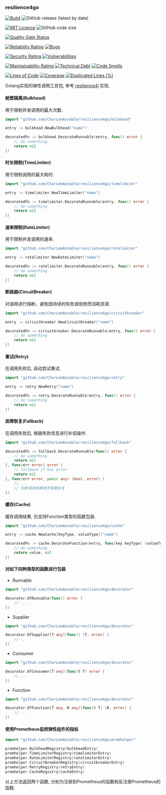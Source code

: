 ### resilience4go

[![Build](https://github.com/CharLemAznable/gofn/actions/workflows/go.yml/badge.svg)](https://github.com/CharLemAznable/resilience4go/actions/workflows/go.yml)
![GitHub release (latest by date)](https://img.shields.io/github/v/release/CharLemAznable/resilience4go)

[![MIT Licence](https://badges.frapsoft.com/os/mit/mit.svg?v=103)](https://opensource.org/licenses/mit-license.php)
![GitHub code size](https://img.shields.io/github/languages/code-size/CharLemAznable/resilience4go)

[![Quality Gate Status](https://sonarcloud.io/api/project_badges/measure?project=CharLemAznable_resilience4go&metric=alert_status)](https://sonarcloud.io/dashboard?id=CharLemAznable_resilience4go)

[![Reliability Rating](https://sonarcloud.io/api/project_badges/measure?project=CharLemAznable_resilience4go&metric=reliability_rating)](https://sonarcloud.io/dashboard?id=CharLemAznable_resilience4go)
[![Bugs](https://sonarcloud.io/api/project_badges/measure?project=CharLemAznable_resilience4go&metric=bugs)](https://sonarcloud.io/dashboard?id=CharLemAznable_resilience4go)

[![Security Rating](https://sonarcloud.io/api/project_badges/measure?project=CharLemAznable_resilience4go&metric=security_rating)](https://sonarcloud.io/dashboard?id=CharLemAznable_resilience4go)
[![Vulnerabilities](https://sonarcloud.io/api/project_badges/measure?project=CharLemAznable_resilience4go&metric=vulnerabilities)](https://sonarcloud.io/dashboard?id=CharLemAznable_resilience4go)

[![Maintainability Rating](https://sonarcloud.io/api/project_badges/measure?project=CharLemAznable_resilience4go&metric=sqale_rating)](https://sonarcloud.io/dashboard?id=CharLemAznable_resilience4go)
[![Technical Debt](https://sonarcloud.io/api/project_badges/measure?project=CharLemAznable_resilience4go&metric=sqale_index)](https://sonarcloud.io/dashboard?id=CharLemAznable_resilience4go)
[![Code Smells](https://sonarcloud.io/api/project_badges/measure?project=CharLemAznable_resilience4go&metric=code_smells)](https://sonarcloud.io/dashboard?id=CharLemAznable_resilience4go)

[![Lines of Code](https://sonarcloud.io/api/project_badges/measure?project=CharLemAznable_resilience4go&metric=ncloc)](https://sonarcloud.io/dashboard?id=CharLemAznable_resilience4go)
[![Coverage](https://sonarcloud.io/api/project_badges/measure?project=CharLemAznable_resilience4go&metric=coverage)](https://sonarcloud.io/dashboard?id=CharLemAznable_resilience4go)
[![Duplicated Lines (%)](https://sonarcloud.io/api/project_badges/measure?project=CharLemAznable_resilience4go&metric=duplicated_lines_density)](https://sonarcloud.io/dashboard?id=CharLemAznable_resilience4go)

Golang实现的弹性调用工具包, 参考 [resilience4j](https://github.com/resilience4j/resilience4j) 实现.

#### 舱壁隔离(Bulkhead)

用于限制并发调用的最大次数.

```go
import "github.com/CharLemAznable/resilience4go/bulkhead"

entry := bulkhead.NewBulkhead("name")

decoratedFn := bulkhead.DecorateRunnable(entry, func() error {
	// do something
	return nil
})
```

#### 时长限制(TimeLimiter)

用于限制调用的最大耗时.

```go
import "github.com/CharLemAznable/resilience4go/timelimiter"

entry := timelimiter.NewTimeLimiter("name")

decoratedFn := timelimiter.DecorateRunnable(entry, func() error {
	// do something
	return nil
})
```

#### 速率限制(RateLimiter)

用于限制并发调用的速率.

```go
import "github.com/CharLemAznable/resilience4go/ratelimiter"

entry := ratelimiter.NewRateLimiter("name")

decoratedFn := ratelimiter.DecorateRunnable(entry, func() error {
	// do something
	return nil
})
```

#### 断路器(CircuitBreaker)

对调用进行熔断，避免因持续的失败或拒绝而消耗资源.

```go
import "github.com/CharLemAznable/resilience4go/circuitbreaker"

entry := circuitbreaker.NewCircuitBreaker("name")

decoratedFn := circuitbreaker.DecorateRunnable(entry, func() error {
	// do something
	return nil
})
```

#### 重试(Retry)

在调用失败后, 自动尝试重试.

```go
import "github.com/CharLemAznable/resilience4go/retry"

entry := retry.NewRetry("name")

decoratedFn := retry.DecorateRunnable(entry, func() error {
	// do something
	return nil
})
```

#### 故障恢复(Fallback)

在调用失败后, 根据失败信息进行补偿操作.

```go
import "github.com/CharLemAznable/resilience4go/fallback"

decoratedFn := fallback.DecorateRunnable(func() error {
	// do something
	return nil
}, func(err error) error {
	// fallback if has error
	return nil
}, func(err error, panic any) (bool, error) {
	// ...
	// 判断调用结果是否需要恢复
})
```

#### 缓存(Cache)

缓存调用结果, 仅支持Function类型的函数包装.

```go
import "github.com/CharLemAznable/resilience4go/cache"

entry := cache.NewCache[keyType, valueType]("name")

decoratedFn := cache.DecorateFunction(entry, func(key keyType) (valueType, error) {
	// do something
	return value, nil
})
```

#### 对如下四种类型的函数进行包装

* Runnable

```go
import "github.com/CharLemAznable/resilience4go/decorator"

decorator.OfRunnable(func() error {
	// ...
})
```

* Supplier

```go
import "github.com/CharLemAznable/resilience4go/decorator"

decorator.OfSupplier[T any](func() (T, error) {
	// ...
})
```

* Consumer

```go
import "github.com/CharLemAznable/resilience4go/decorator"

decorator.OfConsumer[T any](func(t T) error {
	// ...
})
```

* Function

```go
import "github.com/CharLemAznable/resilience4go/decorator"

decorator.OfFunction[T any, R any](func(t T) (R, error) {
	// ...
})
```

#### 使用Prometheus监控弹性组件的指标

```go
import "github.com/CharLemAznable/resilience4go/promhelper"

promhelper.BulkheadRegistry(bulkheadEntry)
promhelper.TimeLimiterRegistry(timelimiterEntry)
promhelper.RateLimiterRegistry(ratelimiterEntry)
promhelper.CircuitBreakerRegistry(circuitbreakerEntry)
promhelper.RetryRegistry(retryEntry)
promhelper.CacheRegistry(cacheEntry)
```

以上方法返回两个函数, 分别为注册到Prometheus的函数和反注册Prometheus的函数.
